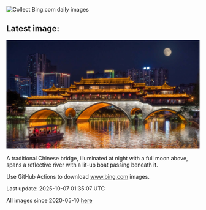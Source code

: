 ![Collect Bing.com daily images](https://github.com/counter2015/bing-daily-images/workflows/Collect%20Bing.com%20daily%20images/badge.svg)
## Latest image:
![](images/AnshunBridge.jpg)

A traditional Chinese bridge, illuminated at night with a full moon above, spans a reflective river with a lit-up boat passing beneath it.

Use GitHub Actions to download www.bing.com images.

Last update: 2025-10-07 01:35:07 UTC

All images since 2020-05-10 [here](https://github.com/counter2015/bing-daily-images/tree/master/images)
